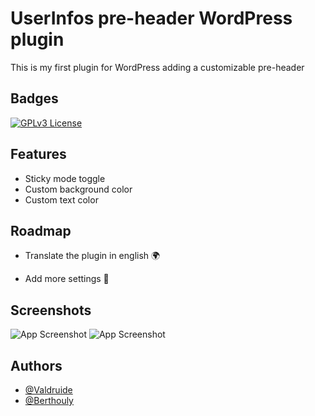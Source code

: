 
# UserInfos pre-header WordPress plugin

This is my first plugin for WordPress adding a customizable pre-header


## Badges


[![GPLv3 License](https://img.shields.io/badge/License-GPL%20v3-yellow.svg)](https://opensource.org/licenses/)


## Features

- Sticky mode toggle
- Custom background color
- Custom text color


## Roadmap

- Translate the plugin in english 🌍

- Add more settings 🔧


## Screenshots

![App Screenshot](https://img001.prntscr.com/file/img001/zONYlUPFQ56Kmk0vizxawA.png)
![App Screenshot](https://img001.prntscr.com/file/img001/rv0StoEoTvuBGhLnAJV9Vw.png)


## Authors

- [@Valdruide](https://github.com/valdruide)
- [@Berthouly](https://github.com/Berthouly)

